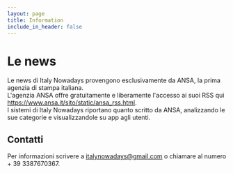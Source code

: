 ```yaml
---
layout: page
title: Information
include_in_header: false
---
```


# Le news

Le news di Italy Nowadays provengono esclusivamente da ANSA, la prima agenzia di stampa italiana.  
L'agenzia ANSA offre gratuitamente e liberamente l'accesso ai suoi RSS qui https://www.ansa.it/sito/static/ansa_rss.html.  
I sistemi di Italy Nowadays riportano quanto scritto da ANSA, analizzando le sue categorie e visualizzandole su app agli utenti.


## Contatti
Per informazioni scrivere a italynowadays@gmail.com o chiamare al numero + 39 3387670367.
